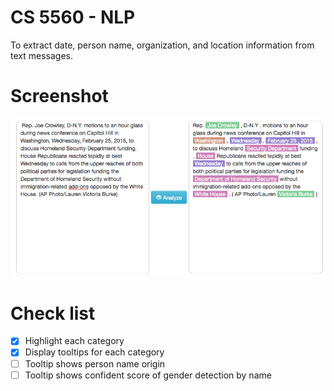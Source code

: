 # CS 5560 - NLP

To extract date, person name, organization, and location information from text messages.

# Screenshot

![Alt text](https://raw.githubusercontent.com/cnsgcu/CS5560/master/screenshot/demo.png "Demo")

# Check list
- [x] Highlight each category
- [x] Display tooltips for each category
- [ ] Tooltip shows person name origin
- [ ] Tooltip shows confident score of gender detection by name